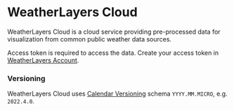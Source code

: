 # WeatherLayers Cloud

WeatherLayers Cloud is a cloud service providing pre-processed data for visualization from common public weather data sources.

Access token is required to access the data. Create your access token in [WeatherLayers Account](https://account.weatherlayers.com/).

### Versioning

WeatherLayers Cloud uses [Calendar Versioning](https://calver.org/) schema `YYYY.MM.MICRO`, e.g. `2022.4.0`.

